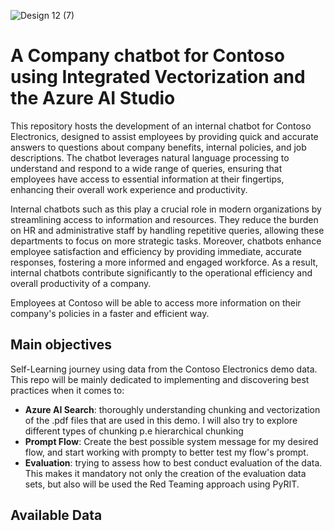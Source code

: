 ![Design 12 (7)](https://github.com/martaldsantos/pfcontosoelectronics/assets/44229401/01ba30c4-73e8-442a-9139-55f8f8007af3)

# A Company chatbot for Contoso using Integrated Vectorization and the Azure AI Studio

This repository hosts the development of an internal chatbot for Contoso Electronics, designed to assist employees by providing quick and accurate answers to questions about company benefits, internal policies, and job descriptions. The chatbot leverages natural language processing to understand and respond to a wide range of queries, ensuring that employees have access to essential information at their fingertips, enhancing their overall work experience and productivity.

Internal chatbots such as this play a crucial role in modern organizations by streamlining access to information and resources. They reduce the burden on HR and administrative staff by handling repetitive queries, allowing these departments to focus on more strategic tasks. Moreover, chatbots enhance employee satisfaction and efficiency by providing immediate, accurate responses, fostering a more informed and engaged workforce. As a result, internal chatbots contribute significantly to the operational efficiency and overall productivity of a company.

Employees at Contoso will be able to access more information on their company's policies in a faster and efficient way.


## Main objectives

Self-Learning journey using data from the Contoso Electronics demo data. This repo will be mainly dedicated to implementing and discovering best practices when it comes to:
- **Azure AI Search**: thoroughly understanding chunking and vectorization of the .pdf files that are used in this demo. I will also try to explore different types of chunking p.e hierarchical chunking
- **Prompt Flow**: Create the best possible system message for my desired flow, and start working with prompty to better test my flow's prompt.
- **Evaluation**: trying to assess how to best conduct evaluation of the data. This makes it mandatory not only the creation of the evaluation data sets, but also will be used the Red Teaming approach using PyRIT.


## Available Data
